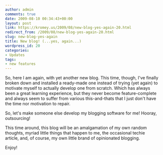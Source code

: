 ```yaml
---
author: admin
comments: true
date: 2009-08-10 00:34:43+00:00
layout: post
link: https://kromey.us/2009/08/new-blog-yes-again-20.html
redirect_from: /2009/08/new-blog-yes-again-20.html
slug: new-blog-yes-again
title: New blog! (...yes, again...)
wordpress_id: 20
categories:
- Updates
tags:
- new features
---
```


So, here I am again, with yet another new blog. This time, though, I've finally broken down and installed a ready-made one instead of trying (yet again) to motivate myself to actually develop one from scratch. Which has always been a great learning experience, but they never become feature-complete and always seem to suffer from various this-and-thats that I just don't have the time nor motivation to repair.

So, let's make someone else develop my blogging software for me! Hooray, outsourcing!

This time around, this blog will be an amalgamation of my own random thoughts, myriad little things that happen to me, the occasional techie article, and, of course, my own little brand of opinionated blogging.

Enjoy!
